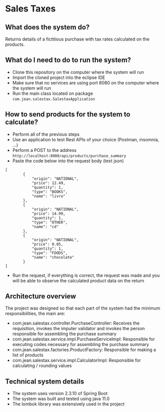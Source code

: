 # Sales Taxes

## What does the system do?
Returns details of a fictitious purchase with tax rates calculated on the products.

## What do I need to do to run the system?
- Clone this repository on the computer where the system will run
- Import the cloned project into the eclipse IDE
- Make sure that no services are using port 8080 on the computer where the system will run
- Run the main class located on package `com.jean.salestax.SalestaxApplication`

## How to send products for the system to calculate?
*   Perform all of the previous steps
*   Use an application to test Rest APIs of your choice (Postman, insomnia, ...)
* 	Perform a POST to the address `http://localhost:8080/api/products/purchase_summary`
* 	Paste the code below into the request body (text json)

```
[
		{
			"origin": "NATIONAL",
			"price": 12.49,
			"quantity": 1,
			"type": "BOOKS",
			"name": "livro"
		},
		{
			"origin": "NATIONAL",
			"price": 14.99,
			"quantity": 1,
			"type": "OTHER",
			"name": "cd"
		},
		{
			"origin": "NATIONAL",
			"price": 0.85,
			"quantity": 1,
			"type": "FOODS",
			"name": "chocolate"
		}
]
```
* 	Run the request, if everything is correct, the request was made and you will be able to observe the calculated product data on the return

## Architecture overview

The project was designed so that each part of the system had the minimum responsibilities, the main are:
- com.jean.salestax.controller.PurchaseController: Receives the requisition, invokes the imputer validator and invokes the person responsible for assembling the purchase summary
- com.jean.salestax.service.impl.PurchaseServiceImpl: Responsible for executing codes necessary for assembling the purchase summary
- com.jean.salestax.factories.ProductFactory: Responsible for making a list of products
- com.jean.salestax.service.impl.CalculatorImpl: Responsible for calculating / rounding values

## Technical system details
- The system uses version 2.3.10 of Spring Boot
- The system was built and tested using java 11.0
- The lombok library was extensively used in the project